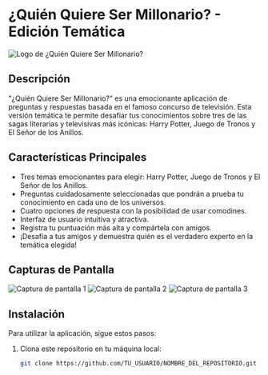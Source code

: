 # ¿Quién Quiere Ser Millonario? - Edición Temática

![Logo de ¿Quién Quiere Ser Millonario?](https://imgur.com/a/gfkX880.png)

## Descripción

"¿Quién Quiere Ser Millonario?" es una emocionante aplicación de preguntas y respuestas basada en el famoso concurso de televisión. Esta versión temática te permite desafiar tus conocimientos sobre tres de las sagas literarias y televisivas más icónicas: Harry Potter, Juego de Tronos y El Señor de los Anillos.

## Características Principales

- Tres temas emocionantes para elegir: Harry Potter, Juego de Tronos y El Señor de los Anillos.
- Preguntas cuidadosamente seleccionadas que pondrán a prueba tu conocimiento en cada uno de los universos.
- Cuatro opciones de respuesta con la posibilidad de usar comodines.
- Interfaz de usuario intuitiva y atractiva.
- Registra tu puntuación más alta y compártela con amigos.
- ¡Desafía a tus amigos y demuestra quién es el verdadero experto en la temática elegida!

## Capturas de Pantalla

![Captura de pantalla 1](URL_DE_LA_CAPTURA_DE_PANTALLA_1)
![Captura de pantalla 2](URL_DE_LA_CAPTURA_DE_PANTALLA_2)
![Captura de pantalla 3](URL_DE_LA_CAPTURA_DE_PANTALLA_3)

## Instalación

Para utilizar la aplicación, sigue estos pasos:

1. Clona este repositorio en tu máquina local:

   ```bash
   git clone https://github.com/TU_USUARIO/NOMBRE_DEL_REPOSITORIO.git
